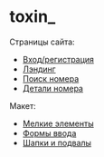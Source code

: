 # toxin_
Страницы сайта:

* [Вход/регистрация](https://dayonizeus.github.io/dayonizeus_access.gitgub.io/)
* [Лэндинг](https://dayonizeus.github.io/dayonizeus_landing.github.io/)
* [Поиск номера](https://dayonizeus.github.io/dayonizeus_search-room.github.io/)
* [Детали номера](https://dayonizeus.github.io/dayonizeus_room-details.github.io/)

Макет:

* [Мелкие элементы](https://dayonizeus.github.io/dayonizeus_form-elements.github.io/)
* [Формы ввода](https://dayonizeus.github.io/dayonizeus_cards.github.io/)
* [Шапки и подвалы](https://dayonizeus.github.io/dayonizeus_headers-footers.github.io/)
